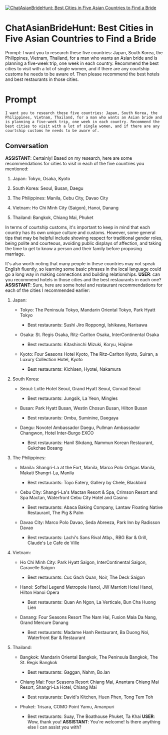 
[![ChatAsianBrideHunt: Best Cities in Five Asian Countries to Find a Bride](https://flow-prompt-covers.s3.us-west-1.amazonaws.com/icon/minimalist/mini_4.png)]()
# ChatAsianBrideHunt: Best Cities in Five Asian Countries to Find a Bride 
Prompt: I want you to research these five countries: Japan, South Korea, the Philippines, Vietnam, Thailand, for a man who wants an Asian bride and is planning a five-week trip, one week in each country. Recommend the best cities to visit with a lot of single women, and if there are any courtship customs he needs to be aware of. Then please recommend the best hotels and best restaurants in those cities. 

# Prompt

```
I want you to research these five countries: Japan, South Korea, the Philippines, Vietnam, Thailand, for a man who wants an Asian bride and is planning a five-week trip, one week in each country. Recommend the best cities to visit with a lot of single women, and if there are any courtship customs he needs to be aware of. 
```

## Conversation

**ASSISTANT**: Certainly! Based on my research, here are some recommendations for cities to visit in each of the five countries you mentioned:



1. Japan: Tokyo, Osaka, Kyoto

2. South Korea: Seoul, Busan, Daegu

3. The Philippines: Manila, Cebu City, Davao City

4. Vietnam: Ho Chi Minh City (Saigon), Hanoi, Danang

5. Thailand: Bangkok, Chiang Mai, Phuket



In terms of courtship customs, it's important to keep in mind that each country has its own unique culture and customs. However, some general tips that may be helpful include showing respect for traditional gender roles, being polite and courteous, avoiding public displays of affection, and taking the time to get to know a person and their family before proposing marriage.



It's also worth noting that many people in these countries may not speak English fluently, so learning some basic phrases in the local language could go a long way in making connections and building relationships.
**USER**: can you recommend hotels in those cities and the best restaurants in each one? 
**ASSISTANT**: Sure, here are some hotel and restaurant recommendations for each of the cities I recommended earlier:



1. Japan:

   - Tokyo: The Peninsula Tokyo, Mandarin Oriental Tokyo, Park Hyatt Tokyo

     - Best restaurants: Sushi Jiro Roppongi, Ishikawa, Narisawa

   - Osaka: St. Regis Osaka, Ritz-Carlton Osaka, InterContinental Osaka

     - Best restaurants: Kitashinchi Mizuki, Koryu, Hajime

   - Kyoto: Four Seasons Hotel Kyoto, The Ritz-Carlton Kyoto, Suiran, a Luxury Collection Hotel, Kyoto

     - Best restaurants: Kichisen, Hyotei, Nakamura



2. South Korea:

   - Seoul: Lotte Hotel Seoul, Grand Hyatt Seoul, Conrad Seoul

     - Best restaurants: Jungsik, La Yeon, Mingles

   - Busan: Park Hyatt Busan, Westin Chosun Busan, Hilton Busan

     - Best restaurants: Ombu, Suminine, Daegaya

   - Daegu: Novotel Ambassador Daegu, Pullman Ambassador Changwon, Hotel Inter-Burgo EXCO

     - Best restaurants: Hanil Sikdang, Nammun Korean Restaurant, Gukchae Bosang



3. The Philippines:

   - Manila: Shangri-La at the Fort, Manila, Marco Polo Ortigas Manila, Makati Shangri-La, Manila

     - Best restaurants: Toyo Eatery, Gallery by Chele, Blackbird

   - Cebu City: Shangri-La's Mactan Resort & Spa, Crimson Resort and Spa Mactan, Waterfront Cebu City Hotel and Casino

     - Best restaurants: Abaca Baking Company, Lantaw Floating Native Restaurant, The Pig & Palm

   - Davao City: Marco Polo Davao, Seda Abreeza, Park Inn by Radisson Davao

     - Best restaurants: Lachi's Sans Rival Atbp., RBG Bar & Grill, Claude's Le Cafe de Ville



4. Vietnam:

   - Ho Chi Minh City: Park Hyatt Saigon, InterContinental Saigon, Caravelle Saigon

     - Best restaurants: Cuc Gach Quan, Noir, The Deck Saigon

   - Hanoi: Sofitel Legend Metropole Hanoi, JW Marriott Hotel Hanoi, Hilton Hanoi Opera

     - Best restaurants: Quan An Ngon, La Verticale, Bun Cha Huong Lien

   - Danang: Four Seasons Resort The Nam Hai, Fusion Maia Da Nang, Grand Mercure Danang

     - Best restaurants: Madame Hanh Restaurant, Ba Duong Noi, Waterfront Bar & Restaurant



5. Thailand:

   - Bangkok: Mandarin Oriental Bangkok, The Peninsula Bangkok, The St. Regis Bangkok

     - Best restaurants: Gaggan, Nahm, Bo.lan

   - Chiang Mai: Four Seasons Resort Chiang Mai, Anantara Chiang Mai Resort, Shangri-La Hotel, Chiang Mai

     - Best restaurants: David's Kitchen, Huen Phen, Tong Tem Toh

   - Phuket: Trisara, COMO Point Yamu, Amanpuri

     - Best restaurants: Suay, The Boathouse Phuket, Ta Khai
**USER**: Wow, thank you!
**ASSISTANT**: You're welcome! Is there anything else I can assist you with?


